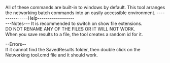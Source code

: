 All of these commands are built-in to windows
by default. This tool arranges the networking
batch commands into an easily accessible environment.
---------------Help------------------        
---Notes---
It is recommended to switch on show file extensions.                
DO NOT RENAME ANY OF THE FILES OR IT WILL NOT WORK.                
When you save results to a file, the tool creates a random id for it.
                                    
--Errors--                                
If it cannot find the SavedResults folder,
then double click on the Networking tool.cmd file and it should work.
